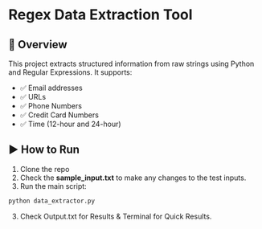 # Regex Data Extraction Tool

## 📌 Overview
This project extracts structured information from raw strings using Python and Regular Expressions. It supports:
- ✅ Email addresses
- ✅ URLs
- ✅ Phone Numbers
- ✅ Credit Card Numbers
- ✅ Time (12-hour and 24-hour)

## ▶️ How to Run

1. Clone the repo
2. Check the **sample_input.txt** to make any changes to the 
test inputs.
3. Run the main script:
```bash
python data_extractor.py
```
3. Check Output.txt for Results & Terminal for Quick Results.
